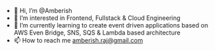 - 👋 Hi, I’m @Amberish
- 👀 I’m interested in Frontend, Fullstack & Cloud Engineering
- 🌱 I’m currently learning to create event driven applications based on AWS Even Bridge, SNS, SQS & Lambda based architecture 
- 📫 How to reach me amberish.raj@gmail.com

<!---
Amberish/Amberish is a ✨ special ✨ repository because its `README.md` (this file) appears on your GitHub profile.
You can click the Preview link to take a look at your changes.
--->

